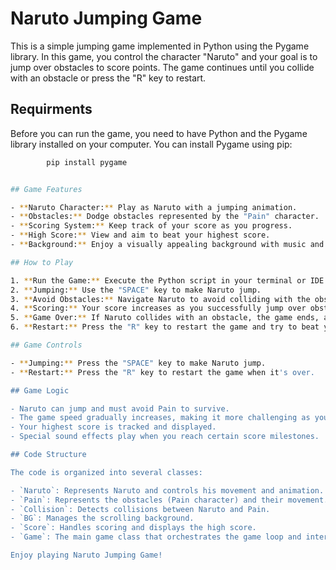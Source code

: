 # Naruto Jumping Game

This is a simple jumping game implemented in Python using the Pygame library. In this game, you control the character "Naruto" and your goal is to jump over obstacles to score points. The game continues until you collide with an obstacle or press the "R" key to restart.

## Requirments

Before you can run the game, you need to have Python and the Pygame library installed on your computer. You can install Pygame using pip:

```bash
        pip install pygame


## Game Features

- **Naruto Character:** Play as Naruto with a jumping animation.
- **Obstacles:** Dodge obstacles represented by the "Pain" character.
- **Scoring System:** Keep track of your score as you progress.
- **High Score:** View and aim to beat your highest score.
- **Background:** Enjoy a visually appealing background with music and sound effects.

## How to Play

1. **Run the Game:** Execute the Python script in your terminal or IDE.
2. **Jumping:** Use the "SPACE" key to make Naruto jump.
3. **Avoid Obstacles:** Navigate Naruto to avoid colliding with the obstacles (Pain character) to keep the game going.
4. **Scoring:** Your score increases as you successfully jump over obstacles.
5. **Game Over:** If Naruto collides with an obstacle, the game ends, and your final score is displayed.
6. **Restart:** Press the "R" key to restart the game and try to beat your previous score.

## Game Controls

- **Jumping:** Press the "SPACE" key to make Naruto jump.
- **Restart:** Press the "R" key to restart the game when it's over.

## Game Logic

- Naruto can jump and must avoid Pain to survive.
- The game speed gradually increases, making it more challenging as you progress.
- Your highest score is tracked and displayed.
- Special sound effects play when you reach certain score milestones.

## Code Structure

The code is organized into several classes:

- `Naruto`: Represents Naruto and controls his movement and animation.
- `Pain`: Represents the obstacles (Pain character) and their movement.
- `Collision`: Detects collisions between Naruto and Pain.
- `BG`: Manages the scrolling background.
- `Score`: Handles scoring and displays the high score.
- `Game`: The main game class that orchestrates the game loop and interactions.

Enjoy playing Naruto Jumping Game!

